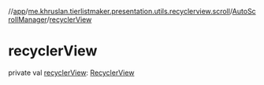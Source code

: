 //[app](../../../index.md)/[me.khruslan.tierlistmaker.presentation.utils.recyclerview.scroll](../index.md)/[AutoScrollManager](index.md)/[recyclerView](recycler-view.md)

# recyclerView

private val [recyclerView](recycler-view.md): [RecyclerView](https://developer.android.com/reference/kotlin/androidx/recyclerview/widget/RecyclerView.html)
